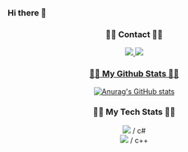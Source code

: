 ### Hi there 👋
<h3 align="center">👩‍💻 Contact 👩‍💻</h3>
<div align="center">
<a href="https://www.notion.so/Potfolio-6e35bc400fa34922907b844dce17dd01?pvs=4" target="_blank"><img src="https://img.shields.io/badge/Notion-000000?style=for-the-badge&logo=Notion&logoColor=yellow">
<a href="https://blog.naver.com/wlswlsdk23" target="_blank"><img src="https://img.shields.io/badge/Naver-03C75A?style=for-the-badge&logo=Naver&logoColor=yellow">

<h3 align="center">👩‍💻 My Github Stats 👩‍💻</h3>
<div align="center">

[![Anurag's GitHub stats](https://github-readme-stats.vercel.app/api?username=wlsdkrla&hide_title=true&show_icons=true&include_all_commits=true&disable_animations=true&theme=vue)](https://github.com/anuraghazra/github-readme-stats)
</div>
<h3 align="center">👩‍💻 My Tech Stats 👩‍💻</h3>
<div align="center">
<img src="https://img.shields.io/badge/Unreal-0E1128?style=for-the-badge&logo=Unreal&logoColor=blue"> / c#
<div align="center">
<img src="https://img.shields.io/badge/Unity-000000?style=for-the-badge&logo=Unity&logoColor=blue"> / c++


